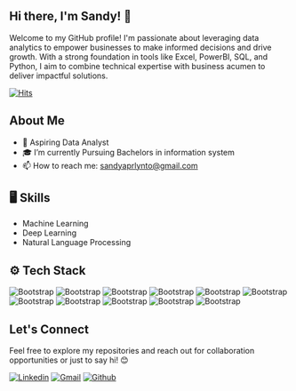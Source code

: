 ## Hi there, I'm Sandy! 👋
Welcome to my GitHub profile! I'm passionate about leveraging data analytics to empower businesses to make informed decisions and drive growth. With a strong foundation in tools like Excel, PowerBI, SQL, and Python, I aim to combine technical expertise with business acumen to deliver impactful solutions.

[![Hits](https://hits.seeyoufarm.com/api/count/incr/badge.svg?url=https%3A%2F%2Fgithub.com%2Fhejazizo%2Fhejazizo&count_bg=%2379C83D&title_bg=%23555555&icon=&icon_color=%23E7E7E7&title=Profile+Views&edge_flat=false)](https://hits.seeyoufarm.com)

## About Me

- 💼 Aspiring Data Analyst
- 🎓 I’m currently Pursuing Bachelors in information system
- 📫 How to reach me: sandyaprlynto@gmail.com

## 🖥 Skills

- Machine Learning
- Deep Learning
- Natural Language Processing

## ⚙️ Tech Stack

![Bootstrap](https://img.shields.io/badge/-Python-05122A?style=flat-square&logo=Python&color=353535) ![Bootstrap](https://img.shields.io/badge/-Keras-05122A?style=flat-square&logo=Keras&color=353535) ![Bootstrap](https://img.shields.io/badge/-TensorFlow-05122A?style=flat-square&logo=TensorFlow&color=353535) ![Bootstrap](https://img.shields.io/badge/-Scikit%20Learn-05122A?style=flat-square&logo=Scikit-Learn&color=353535) ![Bootstrap](https://img.shields.io/badge/-MySQL-05122A?style=flat-square&logo=MySQL&color=353535) ![Bootstrap](https://img.shields.io/badge/-PostgreSQL-05122A?style=flat-square&logo=PostgreSQL&color=353535) ![Bootstrap](https://img.shields.io/badge/-Pandas-05122A?style=flat-square&logo=Pandas&color=353535) ![Bootstrap](https://img.shields.io/badge/-Numpy-05122A?style=flat-square&logo=Numpy&color=353535) ![Bootstrap](https://img.shields.io/badge/-Matplotlib-05122A?style=flat-square&logo=Matplotlib&color=353535) ![Bootstrap](https://img.shields.io/badge/-Tableau-05122A?style=flat-square&logo=Tableau&color=353535) ![Bootstrap](https://img.shields.io/badge/-Power%20BI-05122A?style=flat-square&logo=Power-BI&color=353535)

## Let's Connect
Feel free to explore my repositories and reach out for collaboration opportunities or just to say hi! 😊

[![Linkedin](https://img.shields.io/badge/-LinkedIn-blue?style=flat&logo=Linkedin&logoColor=white)](https://www.linkedin.com/in/sandyaprilyanto/)
[![Gmail](https://img.shields.io/badge/-Gmail-c14438?style=flat&logo=Gmail&logoColor=white)](mailto:sandyaprlynto@gmail.com)
[![Github](https://img.shields.io/github/followers/hejazizo?label=Follow&style=social)](https://github.com/Intexcloud)
